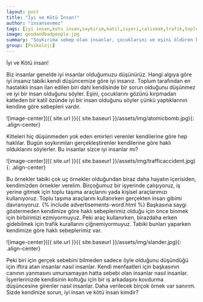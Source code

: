 ```yaml
---
layout: post
title: "İyi ve Kötü İnsan!"
author: "insansevmez"
tags: [iyi insan,kotu insan,soykirim,katil,isyeri,calismak,trafik,toplu tasima,psikoloji]
image: goodandbadpeople.jpg
summary: "Soykırıma sebep olan insanlar, çocuklarını ve eşini öldüren katil kocalar. İyi ve Kötü insanların ayrımı"
group: [Psikoloji]
---
```


İyi ve Kötü insan!

Biz insanlar genelde iyi insanlar olduğumuzu düşünürüz. Hangi algıya göre iyi insanız tabiki kendi düşüncemize göre iyi insanız. Toplum tarafından en hastalıklı insan ilan edilen biri dahi kendisinde bir sorun olduğunu düşünmez ve iyi bir insan olduğunu söyler. Eşini, çocuklarını gözünü kırpmadan katleden bir katil özünde iyi bir insan olduğunu söyler çünkü yaptıklarının kendine göre sebepleri vardır. 

![image-center]({{ site.url }}{{ site.baseurl }}/assets/img/atomicbomb.jpg){: .align-center}

Kitleleri hiç düşünmeden yok eden emirleri verenler kendilerine göre hep haklılar. Bugün soykırımları gerçekleştirenler kendilerine göre haklı olduklarını söylerler. Bu insanlar sizce iyi insanlar mı? 

![image-center]({{ site.url }}{{ site.baseurl }}/assets/img/trafficaccident.jpg){: .align-center}

Bu örnekler tabiki çok uç örnekler olduğundan biraz daha hayatın içerisiden, kendimizden örnekler verelim. Birçoğumuz bir işyerinde çalışıyoruz, iş yerine gitmek için toplu taşıma araçlarını yada kişisel araçlarımızı kullanıyoruz. Toplu taşıma araçlarını kullanırken gerçekten insan gibimi davranıyoruz. {% include advertisements-word.html %} Başkasına saygı göstermeden kendimize göre haklı sebeplerimiz olduğu için önce binmek için birbirimizi ezmiyormuyuz. Peki araç kullanırken, birazdaha erken gidebilmek için trafik kurallarını çiğnemiyormuyuz. Tabiki bunları yaparken kendimize göre haklı sebeplerimiz var.

![image-center]({{ site.url }}{{ site.baseurl }}/assets/img/slander.jpg){: .align-center}

Peki biri için gerçek sebebini bilmeden sadece öyle olduğunu düşündüğü için iftira atan insanlar nasıl insanlar. Kendi menfaatleri için başkasının canının yanmasını umursamayan hatta sebebi olan insanlar nasıl insanlar. İşyerlerinizde kendisinin koltuğu için bir iş arkadaşını kovdurma düşüncesine girenler nasıl insanlar. Daha verilecek birçok örnek var sanırım. Sizde kendinize sorun, iyi insan ve kötü insan kimdir?

